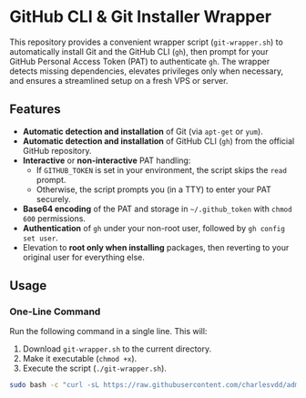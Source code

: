 # GitHub CLI & Git Installer Wrapper

This repository provides a convenient wrapper script (`git-wrapper.sh`) to automatically install Git and the GitHub CLI (`gh`), then prompt for your GitHub Personal Access Token (PAT) to authenticate `gh`. The wrapper detects missing dependencies, elevates privileges only when necessary, and ensures a streamlined setup on a fresh VPS or server.

## Features

- **Automatic detection and installation** of Git (via `apt-get` or `yum`).
- **Automatic detection and installation** of GitHub CLI (`gh`) from the official GitHub repository.
- **Interactive** or **non-interactive** PAT handling:
  - If `GITHUB_TOKEN` is set in your environment, the script skips the `read` prompt.
  - Otherwise, the script prompts you (in a TTY) to enter your PAT securely.
- **Base64 encoding** of the PAT and storage in `~/.github_token` with `chmod 600` permissions.
- **Authentication** of `gh` under your non-root user, followed by `gh config set user`.
- Elevation to **root only when installing** packages, then reverting to your original user for everything else.

## Usage

### One-Line Command

Run the following command in a single line. This will:

1. Download `git-wrapper.sh` to the current directory.
2. Make it executable (`chmod +x`).
3. Execute the script (`./git-wrapper.sh`).

```bash
sudo bash -c "curl -sL https://raw.githubusercontent.com/charlesvdd/administrator-neomnia/api-key-github/git-wrapper.sh -o git-wrapper.sh && chmod +x git-wrapper.sh && ./git-wrapper.sh"
